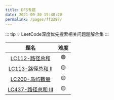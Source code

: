 ```yaml
---
title: DFS专题
date: 2021-09-30 15:48:20
permalink: /pages/ff2297/
---
```



::: tip 💡
LeetCode深度优先搜索相关问题题解合集
:::

题名 | 难度 
:---------:|:----------:
 [LC112-路径总和](/pages/0e1e69/) | 🟢
 [LC113-路径总和 II](/pages/5db523/) | 🟡
 [LC200-岛屿数量](/pages/96e6b3/) | 🟡
 [LC437-路径总和 III](/pages/67f77f/) | 🟡